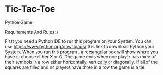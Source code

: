 # Tic-Tac-Toe
Python Game

Requirements And Rules :)

First you need a Python IDE to run this program on your System.
You can use https://www.python.org/downloads/ this link to download Python your System.
When you run this program , a rectangular box will show where you have to choose either X or O.
The game ends when one player has three of their symbols in a row either horizontally, vertically or diagonally.
If all of the squares are filled and no players have three in a row the game is a tie.
